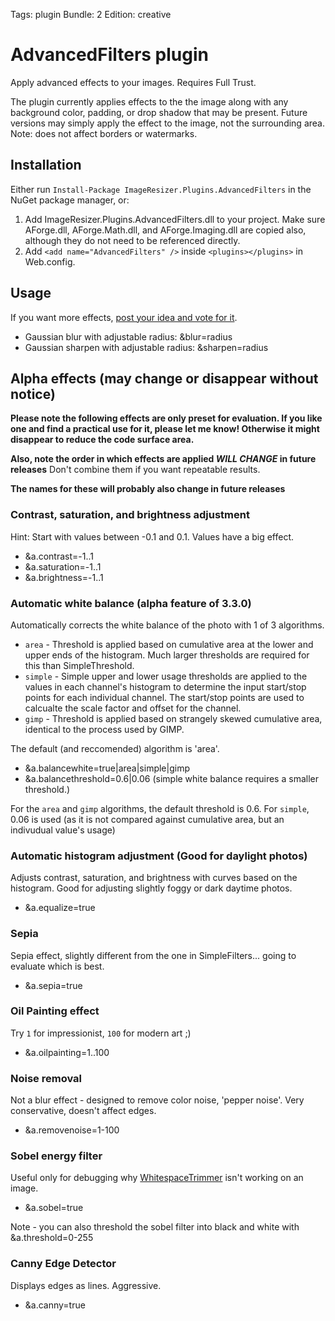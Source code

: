 Tags: plugin
Bundle: 2
Edition: creative

# AdvancedFilters plugin

Apply advanced effects to your images. Requires Full Trust.

The plugin currently applies effects to the the image along with any background color, padding, or drop shadow that may be present. Future versions may simply apply the effect to the image, not the surrounding area. Note: does not affect borders or watermarks.

## Installation

Either run `Install-Package ImageResizer.Plugins.AdvancedFilters` in the NuGet package manager, or:

1. Add ImageResizer.Plugins.AdvancedFilters.dll to your project. Make sure AForge.dll, AForge.Math.dll, and AForge.Imaging.dll are copied also, although they do not need to be referenced directly.
2. Add `<add name="AdvancedFilters" />` inside `<plugins></plugins>` in Web.config.

## Usage

If you want more effects, [post your idea and vote for it](http://resizer.uservoice.com).

* Gaussian blur with adjustable radius: &blur=radius
* Gaussian sharpen with adjustable radius: &sharpen=radius

## Alpha effects (may change or disappear without notice)

**Please note the following effects are only preset for evaluation. If you like one and find a practical use for it, please let me know! Otherwise it might disappear to reduce the code surface area.**

**Also, note the order in which effects are applied *WILL CHANGE* in future releases** Don't combine them if you want repeatable results.

**The names for these will probably also change in future releases**

### Contrast, saturation, and brightness adjustment

Hint: Start with values between -0.1 and 0.1. Values have a big effect. 

* &a.contrast=-1..1
* &a.saturation=-1..1
* &a.brightness=-1..1

### Automatic white balance (alpha feature of 3.3.0)

Automatically corrects the white balance of the photo with 1 of 3 algorithms.

* `area` - Threshold is applied based on cumulative area at the lower and upper ends of the histogram. Much larger thresholds are required for this than SimpleThreshold.
* `simple` - Simple upper and lower usage thresholds are applied to the values in each channel's histogram to determine the input start/stop points for each individual channel. The start/stop points are used to calcualte the scale factor and offset for the channel.
* `gimp` - Threshold is applied based on strangely skewed cumulative area, identical to the process used by GIMP.

The default (and reccomended) algorithm is 'area'.

*  &a.balancewhite=true|area|simple|gimp
*  &a.balancethreshold=0.6|0.06 (simple white balance requires a smaller threshold.)

For the `area` and `gimp` algorithms, the default threshold is 0.6. For `simple`, 0.06 is used (as it is not compared against cumulative area, but an indivudual value's usage)



### Automatic histogram adjustment (Good for daylight photos)

Adjusts contrast, saturation, and brightness with curves based on the histogram. Good for adjusting slightly foggy or dark daytime photos. 

* &a.equalize=true

### Sepia

Sepia effect, slightly different from the one in SimpleFilters... going to evaluate which is best.

* &a.sepia=true

### Oil Painting effect

Try `1` for impressionist, `100` for modern art ;)

* &a.oilpainting=1..100

### Noise removal

Not a blur effect - designed to remove color noise, 'pepper noise'. Very conservative, doesn't affect edges.

* &a.removenoise=1-100 


### Sobel energy filter

Useful only for debugging why [WhitespaceTrimmer](/plugins/whitespacetrimmer) isn't working on an image.

* &a.sobel=true

Note - you can also threshold the sobel filter into black and white with &a.threshold=0-255

### Canny Edge Detector

Displays edges as lines. Aggressive.

* &a.canny=true

